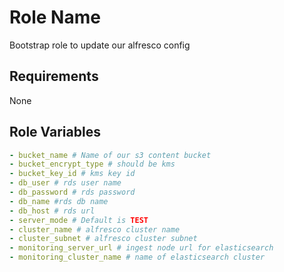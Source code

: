 Role Name
=========

Bootstrap role to update our alfresco config

Requirements
------------

None

Role Variables
--------------

```yaml
- bucket_name # Name of our s3 content bucket
- bucket_encrypt_type # should be kms
- bucket_key_id # kms key id
- db_user # rds user name
- db_password # rds password
- db_name #rds db name
- db_host # rds url
- server_mode # Default is TEST
- cluster_name # alfresco cluster name
- cluster_subnet # alfresco cluster subnet
- monitoring_server_url # ingest node url for elasticsearch
- monitoring_cluster_name # name of elasticsearch cluster
```
